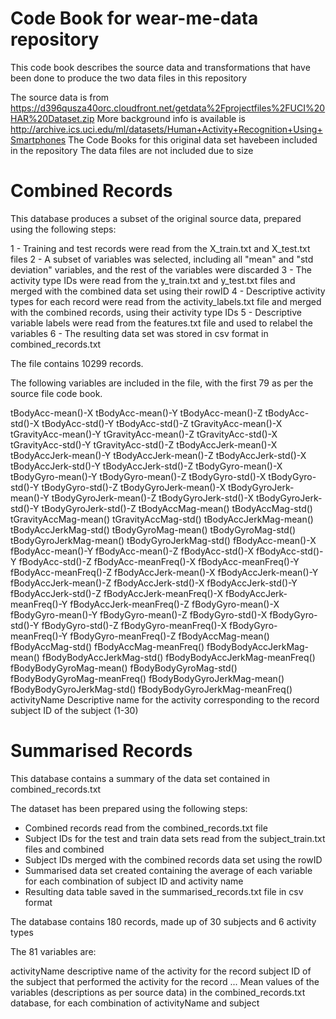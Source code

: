 Code Book for wear-me-data repository
=====================================

This code book describes the source data and transformations that have been done to produce the two data files in this repository

The source data is from https://d396qusza40orc.cloudfront.net/getdata%2Fprojectfiles%2FUCI%20HAR%20Dataset.zip
More background info is available is http://archive.ics.uci.edu/ml/datasets/Human+Activity+Recognition+Using+Smartphones
The Code Books for this original data set havebeen included in the repository
The data files are not included due to size

Combined Records
================

This database produces a subset of the original source data, prepared using the following steps:

1 - Training and test records were read from the X_train.txt and X_test.txt files
2 - A subset of variables was selected, including all "mean" and "std deviation" variables, and the rest of the variables were discarded
3 - The activity type IDs were read from the y_train.txt and y_test.txt files and merged with the combined data set using their rowID
4 - Descriptive activity types for each record were read from the activity_labels.txt file and merged with the combined records, using their activity type IDs
5 - Descriptive variable labels were read from the features.txt file and used to relabel the variables
6 - The resulting data set was stored in csv format in combined_records.txt

The file contains 10299 records.

The following variables are included in the file, with the first 79 as per the source file code book.

tBodyAcc-mean()-X
tBodyAcc-mean()-Y
tBodyAcc-mean()-Z
tBodyAcc-std()-X
tBodyAcc-std()-Y
tBodyAcc-std()-Z
tGravityAcc-mean()-X
tGravityAcc-mean()-Y
tGravityAcc-mean()-Z
tGravityAcc-std()-X
tGravityAcc-std()-Y
tGravityAcc-std()-Z
tBodyAccJerk-mean()-X
tBodyAccJerk-mean()-Y
tBodyAccJerk-mean()-Z
tBodyAccJerk-std()-X
tBodyAccJerk-std()-Y
tBodyAccJerk-std()-Z
tBodyGyro-mean()-X
tBodyGyro-mean()-Y
tBodyGyro-mean()-Z
tBodyGyro-std()-X
tBodyGyro-std()-Y
tBodyGyro-std()-Z
tBodyGyroJerk-mean()-X
tBodyGyroJerk-mean()-Y
tBodyGyroJerk-mean()-Z
tBodyGyroJerk-std()-X
tBodyGyroJerk-std()-Y
tBodyGyroJerk-std()-Z
tBodyAccMag-mean()
tBodyAccMag-std()
tGravityAccMag-mean()
tGravityAccMag-std()
tBodyAccJerkMag-mean()
tBodyAccJerkMag-std()
tBodyGyroMag-mean()
tBodyGyroMag-std()
tBodyGyroJerkMag-mean()
tBodyGyroJerkMag-std()
fBodyAcc-mean()-X
fBodyAcc-mean()-Y
fBodyAcc-mean()-Z
fBodyAcc-std()-X
fBodyAcc-std()-Y
fBodyAcc-std()-Z
fBodyAcc-meanFreq()-X
fBodyAcc-meanFreq()-Y
fBodyAcc-meanFreq()-Z
fBodyAccJerk-mean()-X
fBodyAccJerk-mean()-Y
fBodyAccJerk-mean()-Z
fBodyAccJerk-std()-X
fBodyAccJerk-std()-Y
fBodyAccJerk-std()-Z
fBodyAccJerk-meanFreq()-X
fBodyAccJerk-meanFreq()-Y
fBodyAccJerk-meanFreq()-Z
fBodyGyro-mean()-X
fBodyGyro-mean()-Y
fBodyGyro-mean()-Z
fBodyGyro-std()-X
fBodyGyro-std()-Y
fBodyGyro-std()-Z
fBodyGyro-meanFreq()-X
fBodyGyro-meanFreq()-Y
fBodyGyro-meanFreq()-Z
fBodyAccMag-mean()
fBodyAccMag-std()
fBodyAccMag-meanFreq()
fBodyBodyAccJerkMag-mean()
fBodyBodyAccJerkMag-std()
fBodyBodyAccJerkMag-meanFreq()
fBodyBodyGyroMag-mean()
fBodyBodyGyroMag-std()
fBodyBodyGyroMag-meanFreq()
fBodyBodyGyroJerkMag-mean()
fBodyBodyGyroJerkMag-std()
fBodyBodyGyroJerkMag-meanFreq()
activityName					Descriptive name for the activity corresponding to the record
subject							ID of the subject (1-30)

Summarised Records
==================

This database contains a summary of the data set contained in combined_records.txt

The dataset has been prepared using the following steps:
- Combined records read from the combined_records.txt file
- Subject IDs for the test and train data sets read from the subject_train.txt files and combined
- Subject IDs merged with the combined records data set using the rowID
- Summarised data set created containing the average of each variable for each combination of subject ID and activity name
- Resulting data table saved in the summarised_records.txt file in csv format

The database contains 180 records, made up of 30 subjects and 6 activity types

The 81 variables are:

activityName	descriptive name of the activity for the record
subject		ID of the subject that performed the activity for the record
... 		Mean values of the variables (descriptions as per source data) in the combined_records.txt database, for each combination of activityName and subject
